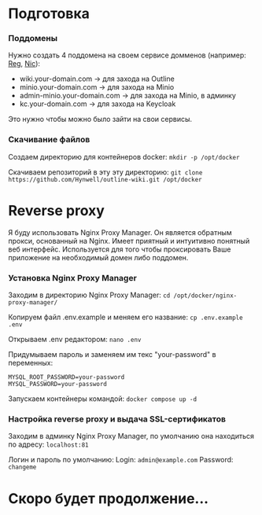 # Подготовка

### Поддомены

Нужно создать 4 поддомена на своем сервисе домменов (например: [Reg](https://www.reg.ru/domain/shop/), [Nic](https://www.nic.ru/catalog/domains/)):

* wiki.your-domain.com -> для захода на Outline
* minio.your-domain.com -> для захода на Minio
* admin-minio.your-domain.com -> для захода на Minio, в админку
* kc.your-domain.com -> для захода на Keycloak  

Это нужно чтобы можно было зайти на свои сервисы.

### Скачивание файлов

Создаем директорию для контейнеров docker: 
`mkdir -p /opt/docker`

Скачиваем репозиторий в эту эту директорию: 
`git clone https://github.com/Hynwell/outline-wiki.git /opt/docker`

# Reverse proxy

Я буду использовать Nginx Proxy Manager. Он является обратным прокси, основанный на Nginx. Имеет приятный и интуитивно понятный веб интерфейс.
Используется для того чтобы проксировать Ваше приложение на необходимый домен либо поддомен.

### Установка Nginx Proxy Manager
Заходим в директорию Nginx Proxy Manager:
`cd /opt/docker/nginx-proxy-manager/`

Копируем файл .env.example и меняем его название:
`cp .env.example .env`

Открываем .env редактором:
`nano .env`

Придумываем пароль и заменяем им текс "your-password" в переменных:
```
MYSQL_ROOT_PASSWORD=your-password
MYSQL_PASSWORD=your-password
```

Запускаем контейнеры командой: 
`docker compose up -d`

### Настройка reverse proxy и выдача SSL-сертификатов

Заходим в админку Nginx Proxy Manager, по умолчанию она находиться по адресу:  `localhost:81`

Логин и пароль по умолчанию:
Login: `admin@example.com`
Password: `changeme`


# Скоро будет продолжение...


